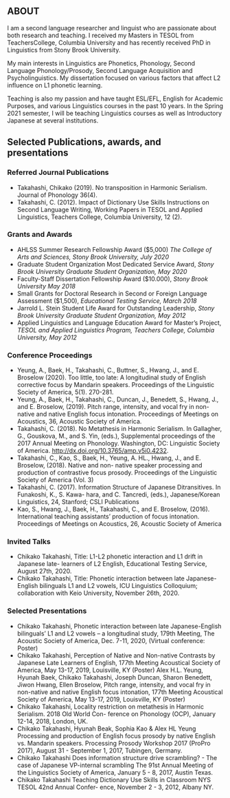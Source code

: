 ## ABOUT

I am a second language researcher and linguist who are passionate about both research and teaching. 
I received my Masters in TESOL from TeachersCollege, Columbia University and has recently received PhD in Linguistics from Stony Brook University.

My main interests in Linguistics are Phonetics, Phonology, Second Language Phonology/Prosody, Second Language Acquisition and Psycholinguistics. My dissertation focused on various factors that affect L2 influence on L1 phonetic learning.

Teaching is also my passion and have taught ESL/EFL, English for Academic Purposes, and various Linguistics courses in the past 10 years. In the Spring 2021 semester, I will be teaching Linguistics courses as well as Introductory Japanese at several institutions.  

## Selected Publications, awards, and presentations

### Referred Journal Publications
- Takahashi, Chikako (2019). No transposition in Harmonic Serialism. Journal of Phonology 36(4). 
- Takahashi, C. (2012). Impact of Dictionary Use Skills Instructions on Second Language Writing, Working Papers in TESOL and Applied Linguistics, Teachers College, Columbia University, 12 (2).

### Grants and Awards
- AHLSS Summer Research Fellowship Award ($5,000) *The College of Arts and Sciences, Stony Brook University, July 2020*
- Graduate Student Organization Most Dedicated Service Award, *Stony Brook University Graduate Student Organization, May 2020*
- Faculty-Staff Dissertation Fellowship Award ($10.000), *Stony Brook University May 2018*
- Small Grants for Doctoral Research in Second or Foreign Language Assessment ($1,500), *Educational Testing Service, March 2018*
- Jarrold L. Stein Student Life Award for Outstanding Leadership, *Stony Brook University Graduate Student Organization, May 2012*
- Applied Linguistics and Language Education Award for Master’s Project, *TESOL and Applied Linguistics Program, Teachers College, Columbia University, May 2012*

### Conference Proceedings
- Yeung, A., Baek, H., Takahashi, C., Buttner, S., Hwang, J., and E. Broselow (2020). Too little, too late: A longitudinal study of English corrective focus by Mandarin speakers. Proceedings of the Linguistic Society of America, 5(1). 270-281.
- Yeung, A., Baek, H., Takahashi, C., Duncan, J., Benedett, S., Hwang, J., and E. Broselow, (2019). Pitch range, intensity, and vocal fry in non-native and native English focus intonation. Proceedings of Meetings on Acoustics, 36, Acoustic Society of America.
- Takahashi, C. (2018). No Metathesis in Harmonic Serialism. In Gallagher, G., Gouskova, M., and S. Yin, (eds.), Supplemental proceedings of the 2017 Annual Meeting on Phonology. Washington, DC: Linguistic Society of America. http://dx.doi.org/10.3765/amp.v5i0.4232.
- Takahashi, C., Kao, S., Baek, H., Yeung, A. HL., Hwang, J., and E. Broselow, (2018). Native and non- native speaker processing and production of contrastive focus prosody. Proceedings of the Linguistic Society of America (Vol. 3)
- Takahashi, C. (2017). Information Structure of Japanese Ditransitives. In Funakoshi, K., S. Kawa- hara, and C. Tancredi, (eds.), Japanese/Korean Linguistics, 24, Stanford; CSLI Publications
- Kao, S., Hwang, J., Baek, H., Takahashi, C., and E. Broselow, (2016). International teaching assistants’ production of focus intonation. Proceedings of Meetings on Acoustics, 26, Acoustic Society of America

### Invited Talks
- Chikako Takahashi, Title: L1-L2 phonetic interaction and L1 drift in Japanese late- learners of L2 English, Educational Testing Service, August 27th, 2020.
- Chikako Takahashi, Title: Phonetic interaction between late Japanese-English bilinguals L1 and L2 vowels, ICU Linguistics Colloquium; collaboration with Keio University, November 26th, 2020.

### Selected Presentations
- Chikako Takahashi, Phonetic interaction between late Japanese-English bilinguals’ L1 and L2 vowels – a longitudinal study, 179th Meeting, The Acoustic Society of America, Dec. 7-11, 2020, (Virtual conference: Poster)
- Chikako Takahashi, Perception of Native and Non-native Contrasts by Japanese Late Learners of English, 177th Meeting Acoustical Society of America, May 13-17, 2019, Louisville, KY (Poster)
Alex H.L. Yeung, Hyunah Baek, Chikako Takahashi, Joseph Duncan, Sharon Benedett, Jiwon Hwang, Ellen Broselow, Pitch range, intensity, and vocal fry in non-native and native English focus intonation, 177th Meeting Acoustical Society of America, May 13-17, 2019, Louisville, KY (Poster)
- Chikako Takahashi, Locality restriction on metathesis in Harmonic Serialism. 2018 Old World Con- ference on Phonology (OCP), January 12-14, 2018, London, UK.
- Chikako Takahashi, Hyunah Beak, Sophia Kao & Alex HL Yeung Processing and production of English focus prosody by native English vs. Mandarin speakers. Processing Prosody Workshop 2017 (ProPro 2017), August 31 - September 1, 2017, Tubingen, Germany.
- Chikako Takahashi Does information structure drive scrambling? - The case of Japanese VP-internal scrambling The 91st Annual Meeting of the Linguistics Society of America, January 5 - 8, 2017, Austin Texas.
- Chikako Takahashi Teaching Dictionary Use Skills in Classroom NYS TESOL 42nd Annual Confer- ence, November 2 - 3, 2012, Albany NY.
